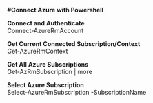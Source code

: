 **#Connect Azure with Powershell**

**Connect and Authenticate**\
Connect-AzureRmAccount

**Get Current Connected Subscription/Context**\
Get-AzureRmContext

**Get All Azure Subscriptions**\
Get-AzRmSubscription | more

**Select Azure Subscription**\
Select-AzureRmSubscription -SubscriptionName <Insert Subscription Name>
